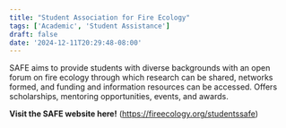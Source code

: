 ```yaml
---
title: "Student Association for Fire Ecology"
tags: ['Academic', 'Student Assistance']
draft: false
date: '2024-12-11T20:29:48-08:00'
---
```


SAFE aims to provide students with diverse backgrounds with an open forum on fire ecology through which research can be shared, networks formed, and funding and information resources can be accessed.
    Offers scholarships, mentoring opportunities, events, and awards.

**Visit the SAFE website here!** (https://fireecology.org/studentssafe)


